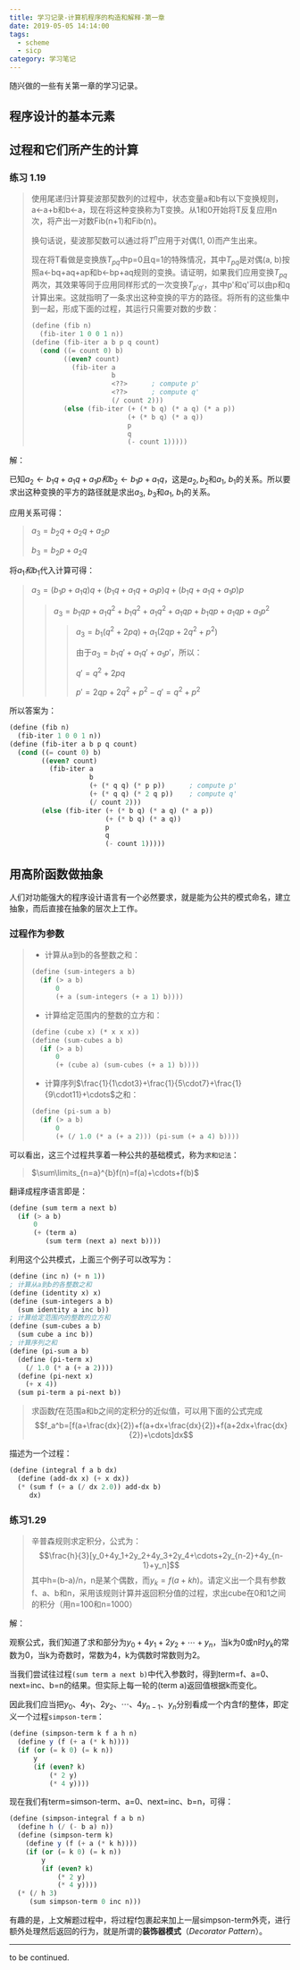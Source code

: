 ```yaml
---
title: 学习记录-计算机程序的构造和解释-第一章
date: 2019-05-05 14:14:00
tags:
  - scheme
  - sicp
category: 学习笔记
---
```

随兴做的一些有关第一章的学习记录。
<!-- more -->
## 程序设计的基本元素

## 过程和它们所产生的计算
### 练习 1.19
> 使用尾递归计算斐波那契数列的过程中，状态变量a和b有以下变换规则，a←a+b和b←a，现在将这种变换称为T变换。从1和0开始将T反复应用n次，将产出一对数Fib(n+1)和Fib(n)。
>
> 换句话说，斐波那契数可以通过将$T^n$应用于对偶(1, 0)而产生出来。
>
> 现在将T看做是变换族$T_{pq}$中p=0且q=1的特殊情况，其中$T_{pq}$是对偶(a, b)按照a←bq+aq+ap和b←bp+aq规则的变换。请证明，如果我们应用变换$T_{pq}$两次，其效果等同于应用同样形式的一次变换$T_{p'q'}$，其中p'和q'可以由p和q计算出来。这就指明了一条求出这种变换的平方的路径。将所有的这些集中到一起，形成下面的过程，其运行只需要对数的步数：
> ```scheme
> (define (fib n)
>   (fib-iter 1 0 0 1 n))
> (define (fib-iter a b p q count)
>   (cond ((= count 0) b)
>         ((even? count)
>           (fib-iter a
>                     b
>                     <??>      ; compute p'
>                     <??>      ; compute q'
>                     (/ count 2)))
>         (else (fib-iter (+ (* b q) (* a q) (* a p))
>                         (+ (* b q) (* a q))
>                         p
>                         q
>                         (- count 1)))))
> ```

解：

已知$a_{2}←b_{1}q+a_{1}q+a_{1}p和b_{2}←b_{1}p+a_{1}q$，这是$a_{2}, b_{2}$和$a_{1}$, $b_{1}$的关系。所以要求出这种变换的平方的路径就是求出$a_{3}$, $b_{3}$和$a_{1}$, $b_{1}$的关系。

应用关系可得：
> $a_{3}=b_{2}q+a_{2}q+a_{2}p$
> 
> $b_{3}=b_{2}p+a_{2}q$

将$a_{1}和b_{1}$代入计算可得：

> $a_{3}=(b_{1}p+a_{1}q)q+(b_{1}q+a_{1}q+a_{1}p)q+(b_{1}q+a_{1}q+a_{1}p)p$
>> $a_{3}=b_{1}qp+a_{1}q^2+b_{1}q^2+a_{1}q^2+a_{1}qp+b_{1}qp+a_{1}qp+a_{1}p^2$
>>> $a_{3}=b_{1}(q^2+2pq)+a_{1}(2qp+2q^2+p^2)$
>>>
>>> 由于$a_{3}=b_{1}q'+a_{1}q'+a_{1}p'$，所以：
>>> 
>>> $q' = q^2+2pq$
>>>
>>> $p' = 2qp+2q^2+p^2-q'=q^2+p^2$

所以答案为：
 ```scheme
 (define (fib n)
   (fib-iter 1 0 0 1 n))
 (define (fib-iter a b p q count)
   (cond ((= count 0) b)
         ((even? count)
           (fib-iter a
                     b
                     (+ (* q q) (* p p))      ; compute p'
                     (+ (* q q) (* 2 q p))    ; compute q'
                     (/ count 2)))
         (else (fib-iter (+ (* b q) (* a q) (* a p))
                         (+ (* b q) (* a q))
                         p
                         q
                         (- count 1)))))
 ```
 ## 用高阶函数做抽象
 人们对功能强大的程序设计语言有一个必然要求，就是能为公共的模式命名，建立抽象，而后直接在抽象的层次上工作。

### 过程作为参数

> * 计算从a到b的各整数之和：
> ```scheme
> (define (sum-integers a b)
>   (if (> a b)
>       0
>       (+ a (sum-integers (+ a 1) b))))
> ```
> * 计算给定范围内的整数的立方和：
> ```scheme
> (define (cube x) (* x x x))
> (define (sum-cubes a b)
>   (if (> a b)
>       0
>       (+ (cube a) (sum-cubes (+ a 1) b))))
> ```
> * 计算序列$\frac{1}{1\cdot3}+\frac{1}{5\cdot7}+\frac{1}{9\cdot11}+\cdots$之和：
> ```scheme
> (define (pi-sum a b)
>   (if (> a b)
>       0
>       (+ (/ 1.0 (* a (+ a 2))) (pi-sum (+ a 4) b))))
> ```

可以看出，这三个过程共享着一种公共的基础模式，称为`求和记法`：

> $\sum\limits_{n=a}^{b}f(n)=f(a)+\cdots+f(b)$

翻译成程序语言即是：
```scheme
(define (sum term a next b)
  (if (> a b)
      0
      (+ (term a)
         (sum term (next a) next b))))
```
利用这个公共模式，上面三个例子可以改写为：
```scheme
(define (inc n) (+ n 1))
; 计算从a到b的各整数之和
(define (identity x) x)
(define (sum-integers a b)
  (sum identity a inc b))
; 计算给定范围内的整数的立方和
(define (sum-cubes a b)
  (sum cube a inc b))
; 计算序列之和
(define (pi-sum a b)
  (define (pi-term x)
    (/ 1.0 (* a (+ a 2))))
  (define (pi-next x)
    (+ x 4))
  (sum pi-term a pi-next b))
```
> 求函数$f$在范围a和b之间的定积分的近似值，可以用下面的公式完成
> $$f_a^b=[f(a+\frac{dx}{2})+f(a+dx+\frac{dx}{2})+f(a+2dx+\frac{dx}{2})+\cdots]dx$$

描述为一个过程：
```scheme
(define (integral f a b dx)
  (define (add-dx x) (+ x dx))
  (* (sum f (+ a (/ dx 2.0)) add-dx b)
     dx)
```
### 练习1.29
> 辛普森规则求定积分，公式为：
> $$\frac{h}{3}[y_0+4y_1+2y_2+4y_3+2y_4+\cdots+2y_{n-2}+4y_{n-1}+y_n]$$
> 其中h=(b-a)/n，n是某个偶数，而$y_k=f(a+kh)$。请定义出一个具有参数f、a、b和n，采用该规则计算并返回积分值的过程，求出cube在0和1之间的积分（用n=100和n=1000）

解：

观察公式，我们知道了求和部分为$y_0+4y_1+2y_2+\cdots+y_n$，当k为0或n时$y_k$的常数为0，当k为奇数时，常数为4，k为偶数时常数则为2。

当我们尝试往过程```(sum term a next b)```中代入参数时，得到term=f、a=0、next=inc、b=n的结果。但实际上每一轮的(term a)返回值根据k而变化。

因此我们应当把$y_0、4y_1、2y_2、\cdots、4y_{n-1}、y_n$分别看成一个内含f的整体，即定义一个过程`simpson-term`：
```scheme
(define (simpson-term k f a h n)
  (define y (f (+ a (* k h))))
  (if (or (= k 0) (= k n))
      y
      (if (even? k)
          (* 2 y)
          (* 4 y))))
```

现在我们有term=simson-term、a=0、next=inc、b=n，可得：
```scheme
(define (simpson-integral f a b n)
  (define h (/ (- b a) n))
  (define (simpson-term k)
    (define y (f (+ a (* k h))))
    (if (or (= k 0) (= k n))
        y
        (if (even? k)
            (* 2 y)
            (* 4 y))))
  (* (/ h 3)
     (sum simpson-term 0 inc n)))
```

有趣的是，上文解题过程中，将过程f包裹起来加上一层simpson-term外壳，进行额外处理然后返回的行为，就是所谓的**装饰器模式**（*Decorator Pattern*）。

---
to be continued.